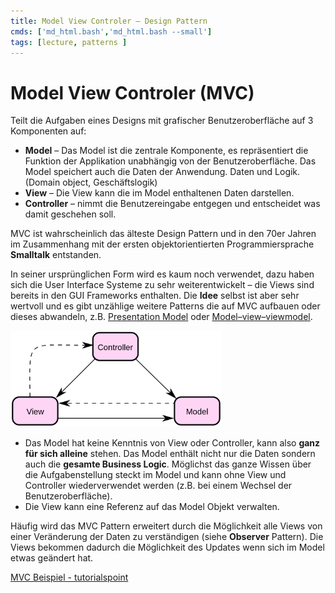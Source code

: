 ```yaml
---
title: Model View Controler – Design Pattern
cmds: ['md_html.bash','md_html.bash --small']
tags: [lecture, patterns ]
---
```




# Model View Controler (MVC)

Teilt die Aufgaben eines Designs mit grafischer Benutzeroberfläche auf 3 Komponenten auf:

- **Model** – Das Model ist die zentrale Komponente, es repräsentiert die Funktion der Applikation unabhängig von der Benutzeroberfläche. Das Model speichert auch die Daten der Anwendung. Daten und Logik. (Domain object, Geschäftslogik)
- **View** – Die View kann die im Model enthaltenen Daten darstellen. 
- **Controller** – nimmt die Benutzereingabe entgegen und entscheidet was damit geschehen soll.

MVC ist wahrscheinlich das älteste Design Pattern und in den 70er Jahren im Zusammenhang mit der ersten objektorientierten Programmiersprache **Smalltalk** entstanden. 

In seiner ursprünglichen Form wird es kaum noch verwendet, dazu haben sich die User Interface Systeme zu sehr weiterentwickelt – die Views sind bereits in den GUI Frameworks enthalten. Die **Idee** selbst ist aber sehr wertvoll und es gibt unzählige weitere Patterns die auf MVC aufbauen oder dieses abwandeln, z.B. [Presentation Model](https://martinfowler.com/eaaDev/PresentationModel.html) oder [Model–view–viewmodel](https://en.wikipedia.org/wiki/Model–view–viewmodel).

<img src="fig/mvc.png" alt="Model View Controller" style="zoom:33%;" />


- Das Model hat keine Kenntnis von View oder Controller, kann also **ganz für sich alleine** stehen. Das Model enthält nicht nur die Daten sondern auch die **gesamte Business Logic**. Möglichst das ganze Wissen über die Aufgabenstellung steckt im Model und kann ohne View und Controller wiederverwendet werden (z.B. bei einem Wechsel der Benutzeroberfläche).
- Die View kann eine Referenz auf das Model Objekt verwalten.

Häufig wird das MVC Pattern erweitert durch die Möglichkeit alle Views von einer Veränderung der Daten zu verständigen (siehe **Observer** Pattern). Die Views bekommen dadurch die Möglichkeit des Updates wenn sich im Model etwas geändert hat.

[MVC Beispiel - tutorialspoint](https://www.tutorialspoint.com/design_pattern/mvc_pattern.htm)